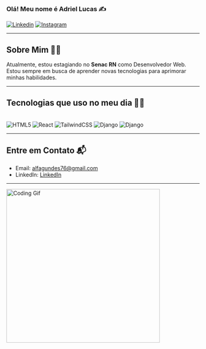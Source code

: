 ### Olá! Meu nome é Adriel Lucas ✍️
[![Linkedin](https://img.shields.io/badge/LinkedIn-0077B5?style=for-the-badge&logo=linkedin&logoColor=white)](https://www.linkedin.com/in/adriel-lucas-983363244/)
[![Instagram](https://img.shields.io/badge/Instagram-E4405F?style=for-the-badge&logo=instagram&logoColor=white)](https://www.instagram.com/adri_lukes/)

---

## Sobre Mim 🧑‍💼
Atualmente, estou estagiando no **Senac RN** como Desenvolvedor Web. Estou sempre em busca de aprender novas tecnologias para aprimorar minhas habilidades.

---

## Tecnologias que uso no meu dia 👨‍💻
<div style="display: inline_block"><br/>
  <img align="center" alt="HTML5" src="https://img.shields.io/badge/HTML5-E34F26?style=for-the-badge&logo=html5&logoColor=white"/>
  <img align="center" alt="React" src="https://img.shields.io/badge/React-20232A?style=for-the-badge&logo=react&logoColor=61DAFB"/>
  <img align="center" alt="TailwindCSS" src="https://img.shields.io/badge/Tailwind_CSS-38B2AC?style=for-the-badge&logo=tailwind-css&logoColor=white"/>
  <img align="center" alt="Django" src="https://img.shields.io/badge/Django-092E20?style=for-the-badge&logo=django&logoColor=white"/> 
  <img align="center" alt="Django" src="https://img.shields.io/badge/Python-3776AB?style=for-the-badge&logo=python&logoColor=white"/> 
</div>

---

## Entre em Contato 📬
- Email: alfagundes76@gmail.com
- LinkedIn: [LinkedIn](https://www.linkedin.com/in/adriel-lucas-983363244/)

---

<img src="https://media.giphy.com/media/qgQUggAC3Pfv687qPC/giphy.gif" width="400" alt="Coding Gif"/>
